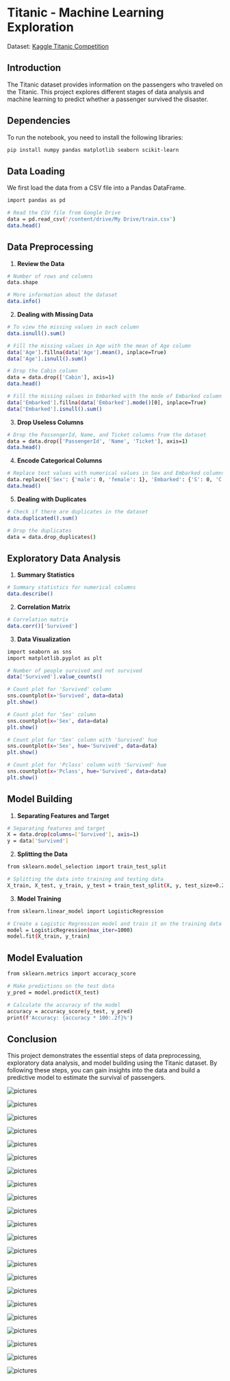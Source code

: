 # Titanic - Machine Learning Exploration

Dataset: [Kaggle Titanic Competition](https://www.kaggle.com/competitions/titanic/overview)

## Introduction

The Titanic dataset provides information on the passengers who traveled on the Titanic. This project explores different stages of data analysis and machine learning to predict whether a passenger survived the disaster.

## Dependencies

To run the notebook, you need to install the following libraries:

```bash
pip install numpy pandas matplotlib seaborn scikit-learn
```

## Data Loading

We first load the data from a CSV file into a Pandas DataFrame.

```bash
import pandas as pd

# Read the CSV file from Google Drive
data = pd.read_csv('/content/drive/My Drive/train.csv')
data.head()
```

## Data Preprocessing

1. **Review the Data**

```bash
# Number of rows and columns
data.shape

# More information about the dataset
data.info()
```

2. **Dealing with Missing Data**

```bash
# To view the missing values in each column
data.isnull().sum()

# Fill the missing values in Age with the mean of Age column
data['Age'].fillna(data['Age'].mean(), inplace=True)
data['Age'].isnull().sum()

# Drop the Cabin column
data = data.drop(['Cabin'], axis=1)
data.head()

# Fill the missing values in Embarked with the mode of Embarked column
data['Embarked'].fillna(data['Embarked'].mode()[0], inplace=True)
data['Embarked'].isnull().sum()
```

3. **Drop Useless Columns**

```bash
# Drop the PassengerId, Name, and Ticket columns from the dataset
data = data.drop(['PassengerId', 'Name', 'Ticket'], axis=1)
data.head()
```

4. **Encode Categorical Columns**

```bash
# Replace text values with numerical values in Sex and Embarked columns
data.replace({'Sex': {'male': 0, 'female': 1}, 'Embarked': {'S': 0, 'C': 1, 'Q': 2}}, inplace=True)
data.head()
```

5. **Dealing with Duplicates**

```bash
# Check if there are duplicates in the dataset
data.duplicated().sum()

# Drop the duplicates
data = data.drop_duplicates()
```

## Exploratory Data Analysis

1. **Summary Statistics**

```bash
# Summary statistics for numerical columns
data.describe()
```

2. **Correlation Matrix**

```bash
# Correlation matrix
data.corr()['Survived']
```

3. **Data Visualization**

```bash
import seaborn as sns
import matplotlib.pyplot as plt

# Number of people survived and not survived
data['Survived'].value_counts()

# Count plot for 'Survived' column
sns.countplot(x='Survived', data=data)
plt.show()

# Count plot for 'Sex' column
sns.countplot(x='Sex', data=data)
plt.show()

# Count plot for 'Sex' column with 'Survived' hue
sns.countplot(x='Sex', hue='Survived', data=data)
plt.show()

# Count plot for 'Pclass' column with 'Survived' hue
sns.countplot(x='Pclass', hue='Survived', data=data)
plt.show()
```

## Model Building

1. **Separating Features and Target**

```bash
# Separating features and target
X = data.drop(columns=['Survived'], axis=1)
y = data['Survived']
```

2. **Splitting the Data**

```bash
from sklearn.model_selection import train_test_split

# Splitting the data into training and testing data
X_train, X_test, y_train, y_test = train_test_split(X, y, test_size=0.2, random_state=42)
```

3. **Model Training**

```bash
from sklearn.linear_model import LogisticRegression

# Create a Logistic Regression model and train it on the training data
model = LogisticRegression(max_iter=1000)
model.fit(X_train, y_train)
```

## Model Evaluation

```bash
from sklearn.metrics import accuracy_score

# Make predictions on the test data
y_pred = model.predict(X_test)

# Calculate the accuracy of the model
accuracy = accuracy_score(y_test, y_pred)
print(f'Accuracy: {accuracy * 100:.2f}%')
```

## Conclusion

This project demonstrates the essential steps of data preprocessing, exploratory data analysis, and model building using the Titanic dataset. By following these steps, you can gain insights into the data and build a predictive model to estimate the survival of passengers.

![pictures](IMG_5438.jpg)

![pictures](IMG_5439.jpg)

![pictures](IMG_5440.jpg)

![pictures](IMG_5441.jpg)

![pictures](IMG_5442.jpg)

![pictures](IMG_5443.jpg)

![pictures](IMG_5444.jpg)

![pictures](IMG_5445.jpg)

![pictures](IMG_5446.jpg)

![pictures](IMG_5447.jpg)

![pictures](IMG_5448.jpg)

![pictures](IMG_5449.jpg)

![pictures](IMG_5450.jpg)

![pictures](IMG_5451.jpg)

![pictures](IMG_5452.jpg)

![pictures](IMG_5453.jpg)

![pictures](IMG_5454.jpg)

![pictures](IMG_5455.jpg)

![pictures](IMG_5456.jpg)

![pictures](IMG_5457.jpg)

![pictures](IMG_5459.jpg)

![pictures](IMG_5461.jpg)
